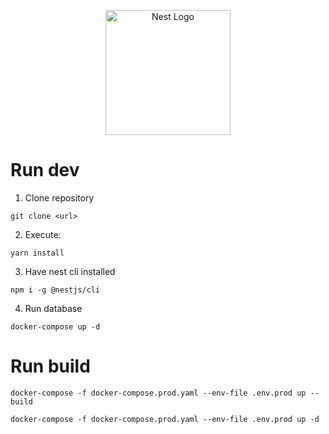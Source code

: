 <p align="center">
  <a href="http://nestjs.com/" target="blank"><img src="https://nestjs.com/img/logo-small.svg" width="200" alt="Nest Logo" /></a>
</p>

[circleci-image]: https://img.shields.io/circleci/build/github/nestjs/nest/master?token=abc123def456
[circleci-url]: https://circleci.com/gh/nestjs/nest

# Run dev

1. Clone repository

```
git clone <url>
```

2. Execute:

```
yarn install
```

3. Have nest cli installed

```
npm i -g @nestjs/cli
```

4. Run database

```
docker-compose up -d
```

# Run build

```
docker-compose -f docker-compose.prod.yaml --env-file .env.prod up --build
```

```
docker-compose -f docker-compose.prod.yaml --env-file .env.prod up -d
```
